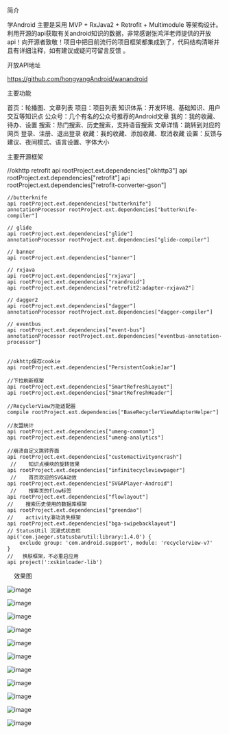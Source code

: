  
简介

学Android 主要是采用 MVP + RxJava2 + Retrofit + Multimodule 等架构设计。利用开源的api获取有关android知识的数据，非常感谢张鸿洋老师提供的开放api！向开源者致敬！项目中把目前流行的项目框架都集成到了，代码结构清晰并且有详细注释，如有建议或疑问可留言反馈 。

开放API地址

https://github.com/hongyangAndroid/wanandroid

主要功能

首页：轮播图、文章列表
项目：项目列表
知识体系：开发环境、基础知识、用户交互等知识点
公众号：几个有名的公众号推荐的Android文章
我的：我的收藏、待办、设置
搜索：热门搜索、历史搜索，支持语音搜索
文章详情：跳转到对应的网页
登录、注册、退出登录
收藏：我的收藏、添加收藏、取消收藏
设置：反馈与建议、夜间模式、语言设置、字体大小
 

主要开源框架

//okhttp retrofit
    api rootProject.ext.dependencies["okhttp3"]
    api rootProject.ext.dependencies["retrofit"]
    api rootProject.ext.dependencies["retrofit-converter-gson"]
 
    //butterknife
    api rootProject.ext.dependencies["butterknife"]
    annotationProcessor rootProject.ext.dependencies["butterknife-compiler"]
 
    // glide
    api rootProject.ext.dependencies["glide"]
    annotationProcessor rootProject.ext.dependencies["glide-compiler"]
 
    // banner
    api rootProject.ext.dependencies["banner"]
 
    // rxjava
    api rootProject.ext.dependencies["rxjava"]
    api rootProject.ext.dependencies["rxandroid"]
    api rootProject.ext.dependencies["retrofit2:adapter-rxjava2"]
 
    // dagger2
    api rootProject.ext.dependencies["dagger"]
    annotationProcessor rootProject.ext.dependencies["dagger-compiler"]
 
    // eventbus
    api rootProject.ext.dependencies["event-bus"]
    annotationProcessor rootProject.ext.dependencies["eventbus-annotation-processor"]
 
 
    //okhttp保存cookie
    api rootProject.ext.dependencies["PersistentCookieJar"]
 
    //下拉刷新框架
    api rootProject.ext.dependencies["SmartRefreshLayout"]
    api rootProject.ext.dependencies["SmartRefreshHeader"]
 
    //RecyclerView万能适配器
    compile rootProject.ext.dependencies["BaseRecyclerViewAdapterHelper"]
 
    //友盟统计
    api rootProject.ext.dependencies["umeng-common"]
    api rootProject.ext.dependencies["umeng-analytics"]
 
    //崩溃自定义跳转界面
    api rootProject.ext.dependencies["customactivityoncrash"]
     //    知识点模块的旋转效果
    api rootProject.ext.dependencies["infinitecycleviewpager"]
     //    首页欢迎的SVGA动效
    api rootProject.ext.dependencies["SVGAPlayer-Android"]
     //    搜索页的flow标签
    api rootProject.ext.dependencies["flowlayout"]
    //    搜索历史使用的数据库框架
    api rootProject.ext.dependencies["greendao"]
    //    activity滑动消失框架
    api rootProject.ext.dependencies["bga-swipebacklayout"]
    // StatusUtil 沉浸式状态栏
    api('com.jaeger.statusbarutil:library:1.4.0') {
        exclude group: 'com.android.support', module: 'recyclerview-v7'
    }
    //   换肤框架，不必重启应用
    api project(':xskinloader-lib')
 
 
效果图

![image](https://github.com/gaoleiandroid1201/AndroidLearnProject/raw/master/material/screenshots/1.jpg)

![image](https://github.com/gaoleiandroid1201/AndroidLearnProject/raw/master/material/screenshots/2.jpg)

![image](https://github.com/gaoleiandroid1201/AndroidLearnProject/raw/master/material/screenshots/pic3.jpg)

![image](https://github.com/gaoleiandroid1201/AndroidLearnProject/raw/master/material/screenshots/pic4.jpg)

![image](https://github.com/gaoleiandroid1201/AndroidLearnProject/raw/master/material/screenshots/pic5.jpg)

![image](https://github.com/gaoleiandroid1201/AndroidLearnProject/raw/master/material/screenshots/pic6.jpg)

![image](https://github.com/gaoleiandroid1201/AndroidLearnProject/raw/master/material/screenshots/pic7.jpg)

![image](https://github.com/gaoleiandroid1201/AndroidLearnProject/raw/master/material/screenshots/pic8.jpg)

![image](https://github.com/gaoleiandroid1201/AndroidLearnProject/raw/master/material/screenshots/pic9.jpg)

![image](https://github.com/gaoleiandroid1201/AndroidLearnProject/raw/master/material/screenshots/pic10.jpg)

![image](https://github.com/gaoleiandroid1201/AndroidLearnProject/raw/master/material/screenshots/pic11.jpg)











